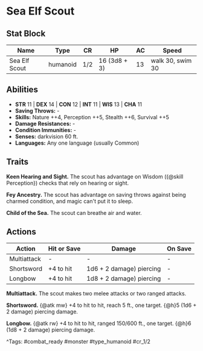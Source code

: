 # Sea Elf Scout

## Stat Block

| Name | Type | CR | HP | AC | Speed |
|------|------|----|----|----|-------|
| Sea Elf Scout | humanoid | 1/2 | 16 (3d8 + 3) | 13 | walk 30, swim 30 |

## Abilities

- **STR** 11 | **DEX** 14 | **CON** 12 | **INT** 11 | **WIS** 13 | **CHA** 11
- **Saving Throws:** -  
- **Skills:** Nature ++4, Perception ++5, Stealth ++6, Survival ++5  
- **Damage Resistances:** -  
- **Condition Immunities:** -  
- **Senses:** darkvision 60 ft.  
- **Languages:** Any one language (usually Common)

## Traits

**Keen Hearing and Sight.** The scout has advantage on Wisdom ({@skill Perception}) checks that rely on hearing or sight.

**Fey Ancestry.** The scout has advantage on saving throws against being charmed condition, and magic can't put it to sleep.

**Child of the Sea.** The scout can breathe air and water.


## Actions

| Action | Hit or Save | Damage | On Save |
|--------|--------------|--------|----------|
| Multiattack | - | - | - |
| Shortsword | +4 to hit | 1d6 + 2 damage) piercing | - |
| Longbow | +4 to hit | 1d8 + 2 damage) piercing | - |

**Multiattack.** The scout makes two melee attacks or two ranged attacks.

**Shortsword.** {@atk mw} +4 to hit to hit, reach 5 ft., one target. {@h}5 (1d6 + 2 damage) piercing damage.

**Longbow.** {@atk rw} +4 to hit to hit, ranged 150/600 ft., one target. {@h}6 (1d8 + 2 damage) piercing damage.


^Tags: #combat_ready #monster #type_humanoid #cr_1/2